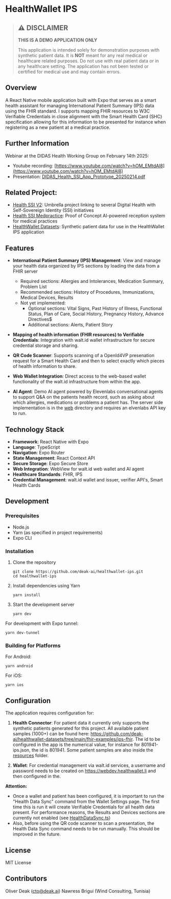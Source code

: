 # HealthWallet IPS

> ## ⚠️ DISCLAIMER
> **THIS IS A DEMO APPLICATION ONLY**
>
> This application is intended solely for demonstration purposes with synthetic patient data. It is **NOT** meant for any real medical or healthcare related purposes. Do not use with real patient data or in any healthcare setting. The application has not been tested or certified for medical use and may contain errors.


## Overview

A React Native mobile application built with Expo that serves as a smart health assistant for managing International Patient Summary (IPS) data using the FHIR standard.
I supports mapping FHIR resources to W3C Verifiable Credentials in close alignment with the Smart Health Card (SHC) specification allowing for this information
to be presented for instance when registering as a new patient at a medical practice.


## Further Information

Webinar at the DIDAS Health Working Group on February 14th 2025:
* Youtube recording: [https://www.youtube.com/watch?v=hOM_EMtdAl8](https://www.youtube.com/watch?v=hOM_EMtdAl8)
* Presentation: [DIDAS_Health_SSI_App_Prototype_20250214.pdf](doc/DIDAS_Health_SSI_App_Prototype_20250214.pdf)

## Related Project: 
- [Health SSI V2](https://github.com/Abdagon/health-ssi-2): Umbrella project linking to several Digital Health with Self-Sovereign Identity (SSI) initiatives
- [Health SSI Medpractice](https://github.com/deak-ai/healthssi-medpractice): Proof of Concept AI-powered reception system for medical practices
- [HealthWallet Datasets](https://github.com/deak-ai/healthwallet-datasets/): Synthetic patient data for use in the HealthWallet IPS application



## Features

- **International Patient Summary (IPS) Management**: View and manage your health data organized by IPS sections by loading the data from a FHIR server
  - Required sections: Allergies and Intolerances, Medication Summary, Problem List
  - Recommended sections: History of Procedures, Immunizations, Medical Devices, Results
  - Not yet implemented:
    - Optional sections: Vital Signs, Past History of Illness, Functional Status, Plan of Care, Social History, Pregnancy History, Advance Directives$
    - Additional sections: Alerts, Patient Story


- **Mapping of health information (FHIR resources) to Verifiable Credentials**: Integration with walt.id wallet infrastructure for secure credential storage and sharing.

- **QR Code Scanner**: Supports scanning of a OpenId4VP presenation request for a Smart Health Card and then to select exactly which pieces of health information to share.

- **Web Wallet Integration**: Direct access to the web-based wallet functionality of the walt.id infrastructure from within the app.

- **AI Agent**: Demo AI agent powered by Elevenlabs conversational agents to support Q&A on the patients health record, such as asking about which allergies, medications or problems a patient has. The server side implementation is in the [web](web) directory and requires an elvenlabs API key to run.

## Technology Stack

- **Framework**: React Native with Expo
- **Language**: TypeScript
- **Navigation**: Expo Router
- **State Management**: React Context API
- **Secure Storage**: Expo Secure Store
- **Web Integration**: WebView for walt.id web wallet and AI agent
- **Healthcare Standards**: FHIR, IPS
- **Credential Management**: walt.id wallet and issuer, verifier API's, Smart Health Cards

## Development

### Prerequisites

- Node.js
- Yarn (as specified in project requirements)
- Expo CLI

### Installation

1. Clone the repository
   ```
   git clone https://github.com/deak-ai/healthwallet-ips.git
   cd healthwallet-ips
   ```

2. Install dependencies using Yarn
   ```
   yarn install
   ```

3. Start the development server
   ```
   yarn dev
   ```

For development with Expo tunnel:
```
yarn dev-tunnel
```

### Building for Platforms

For Android:
```
yarn android
```

For iOS:
```
yarn ios
```

## Configuration

The application requires configuration for:

1. **Health Connector**: For patient data it currently only supports the synthetic patients generated for this project. All available patient samples (1000+) can be found here:
https://github.com/deak-ai/healthwallet-datasets/tree/main/fhir-examples/ips-fhir. The id to be configured in the app is the numerical value, for instance for 801941-ips.json, the id is 801941. Some patient samples are also inside the [resources](resources) folder.

2. **Wallet**: For credential management via walt.id services, a username and password needs to be created on https://webdev.healthwallet.li and then configured in the. 


**Attention:** 
* Once a wallet and patient has been configured, it is important to run the "Health Data Sync" command from the Wallet Settings page. The first time this is run it will create Verifiable Credentials for all health data present. For performance reasons, the Results and Devices sections are currently not enabled (see [HealthDataSync.ts](src/components/HealthDataSync.ts#L99))
* Also, before using the QR code scanner to scan a presentation, the Health Data Sync command needs to be run manually. This should be improved in the future.



## License

MIT License

## Contributors

Oliver Deak (cto@deak.ai)
Nawress Brigui (Wind Consulting, Tunisia)